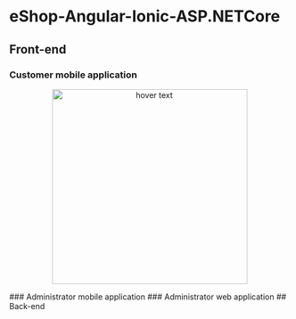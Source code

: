 # eShop-Angular-Ionic-ASP.NETCore
## Front-end
### Customer mobile application
<p align="center">
  <img src="https://user-images.githubusercontent.com/53798204/93254826-45b88900-f799-11ea-83b6-1bdf793f7e3f.png" width="350" title="hover text">
</p>
### Administrator mobile application
### Administrator web application
## Back-end
